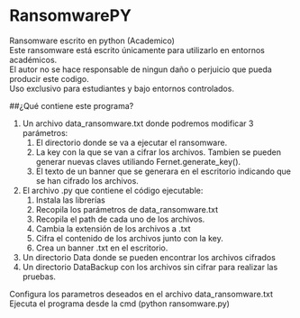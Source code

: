 # RansomwarePY
Ransomware escrito en python (Academico)<br/>
Este ransomware está escrito únicamente para utilizarlo en entornos académicos.<br/>
El autor no se hace responsable de ningun daño o perjuicio que pueda producir este codigo.<br/>
Uso exclusivo para estudiantes y bajo entornos controlados.<br/>

##¿Qué contiene este programa?<br/>
<ol>
  <li>Un archivo data_ransomware.txt donde podremos modificar 3 parámetros:<br/>
    <OL>	
      <li>El directorio donde se va a ejecutar el ransomware.
      <li>La key con la que se van a cifrar los archivos. Tambien se pueden generar nuevas claves utiliando Fernet.generate_key().
      <li>El texto de un banner que se generara en el escritorio indicando que se han cifrado los archivos.
    </OL>
  <li>El archivo .py que contiene el código ejecutable:
    <OL>	
      <li>Instala las librerías
      <li>Recopila los parámetros de data_ransomware.txt
      <li>Recopila el path de cada uno de los archivos.
      <li>Cambia la extensión de los archivos a .txt
      <li>Cifra el contenido de los archivos junto con la key.
      <li>Crea un banner .txt en el escritorio.
    </OL>
  <li>Un directorio Data donde se pueden encontrar los archivos cifrados
  <li>Un directorio DataBackup con los archivos sin cifrar para realizar las pruebas.
</OL>
Configura los parametros deseados en el archivo data_ransomware.txt<br/>
Ejecuta el programa desde la cmd (python ransomware.py)<br/>
